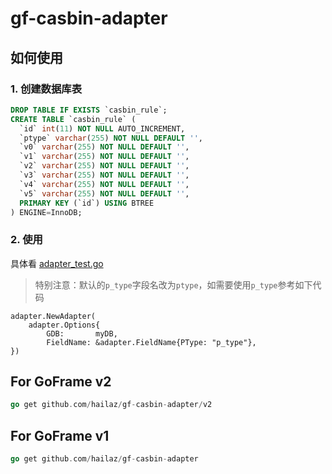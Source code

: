 # gf-casbin-adapter

## 如何使用

### 1. 创建数据库表

```sql
DROP TABLE IF EXISTS `casbin_rule`;
CREATE TABLE `casbin_rule` (
  `id` int(11) NOT NULL AUTO_INCREMENT,
  `ptype` varchar(255) NOT NULL DEFAULT '',
  `v0` varchar(255) NOT NULL DEFAULT '',
  `v1` varchar(255) NOT NULL DEFAULT '',
  `v2` varchar(255) NOT NULL DEFAULT '',
  `v3` varchar(255) NOT NULL DEFAULT '',
  `v4` varchar(255) NOT NULL DEFAULT '',
  `v5` varchar(255) NOT NULL DEFAULT '',
  PRIMARY KEY (`id`) USING BTREE
) ENGINE=InnoDB;
```

### 2. 使用

具体看 [adapter_test.go](test/adapter_test.go)

> 特别注意：默认的`p_type`字段名改为`ptype`，如需要使用`p_type`参考如下代码

```golang
adapter.NewAdapter(
    adapter.Options{
        GDB:       myDB,
        FieldName: &adapter.FieldName{PType: "p_type"},
})
```

## For GoFrame v2

```go
go get github.com/hailaz/gf-casbin-adapter/v2
```

## For GoFrame v1

```go
go get github.com/hailaz/gf-casbin-adapter
```
